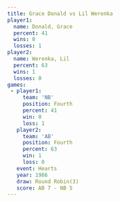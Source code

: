 ```yaml
---
title: Grace Donald vs Lil Werenka
player1:             
  name: Donald, Grace
  percent: 41        
  wins: 0            
  losses: 1          
player2:             
  name: Werenka, Lil 
  percent: 63        
  wins: 1            
  losses: 0          
games:
 - player1:          
     team: 'NB'      
     position: Fourth
     percent: 41     
     win: 0          
     loss: 1         
   player2:          
     team: 'AB'      
     position: Fourth
     percent: 63     
     win: 1          
     loss: 0         
   event: Hearts       
   year: 1986          
   draw: Round Robin(3)
   score: AB 7 - NB 5  
---
```

